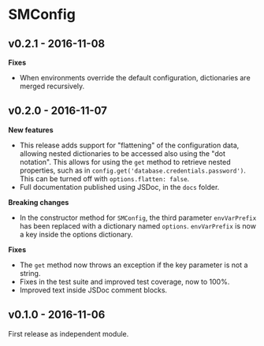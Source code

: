 # SMConfig

## v0.2.1 - 2016-11-08

**Fixes**

- When environments override the default configuration, dictionaries are merged recursively.

## v0.2.0 - 2016-11-07

**New features**

- This release adds support for "flattening" of the configuration data, allowing nested dictionaries to be accessed also using the "dot notation". This allows for using the `get` method to retrieve nested properties, such as in `config.get('database.credentials.password')`. This can be turned off with `options.flatten: false`.
- Full documentation published using JSDoc, in the `docs` folder.

**Breaking changes**

- In the constructor method for `SMConfig`, the third parameter `envVarPrefix` has been replaced with a dictionary named `options`. `envVarPrefix` is now a key inside the options dictionary.

**Fixes**

- The `get` method now throws an exception if the key parameter is not a string.
- Fixes in the test suite and improved test coverage, now to 100%.
- Improved text inside JSDoc comment blocks.

## v0.1.0 - 2016-11-06

First release as independent module.
